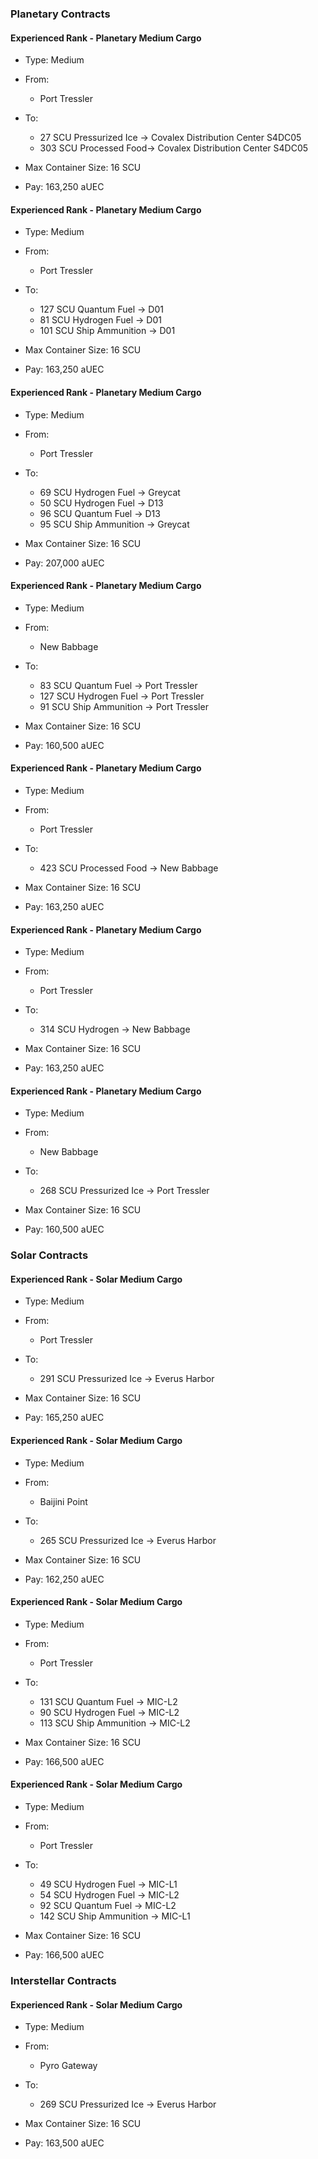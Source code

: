 ### Planetary Contracts

#### Experienced Rank - Planetary Medium Cargo
- Type: Medium

- From:
	- Port Tressler

- To: 
	- 27 SCU Pressurized Ice -> Covalex Distribution Center S4DC05
	- 303 SCU Processed Food-> Covalex Distribution Center S4DC05

- Max Container Size: 16 SCU

- Pay: 163,250 aUEC

#### Experienced Rank - Planetary Medium Cargo
- Type: Medium

- From:
	- Port Tressler

- To: 
	- 127 SCU Quantum Fuel -> D01
	- 81 SCU Hydrogen Fuel -> D01
	- 101 SCU Ship Ammunition -> D01

- Max Container Size: 16 SCU

- Pay: 163,250 aUEC

#### Experienced Rank - Planetary Medium Cargo
- Type: Medium

- From:
	- Port Tressler

- To: 
	- 69 SCU Hydrogen Fuel -> Greycat
	- 50 SCU Hydrogen Fuel -> D13
	- 96 SCU Quantum Fuel -> D13
	- 95 SCU Ship Ammunition -> Greycat

- Max Container Size: 16 SCU

- Pay: 207,000 aUEC

#### Experienced Rank - Planetary Medium Cargo
- Type: Medium

- From:
	- New Babbage

- To: 
	- 83 SCU Quantum Fuel -> Port Tressler
	- 127 SCU Hydrogen Fuel -> Port Tressler
	- 91 SCU Ship Ammunition -> Port Tressler

- Max Container Size: 16 SCU

- Pay: 160,500 aUEC

#### Experienced Rank - Planetary Medium Cargo
- Type: Medium

- From:
	- Port Tressler

- To: 
	- 423 SCU Processed Food -> New Babbage

- Max Container Size: 16 SCU

- Pay: 163,250 aUEC

#### Experienced Rank - Planetary Medium Cargo
- Type: Medium

- From:
	- Port Tressler

- To: 
	- 314 SCU Hydrogen -> New Babbage

- Max Container Size: 16 SCU

- Pay: 163,250 aUEC

#### Experienced Rank - Planetary Medium Cargo
- Type: Medium

- From:
	- New Babbage

- To: 
	- 268 SCU Pressurized Ice -> Port Tressler

- Max Container Size: 16 SCU

- Pay: 160,500 aUEC

### Solar Contracts
#### Experienced Rank - Solar Medium Cargo
- Type: Medium

- From:
	- Port Tressler

- To: 
	- 291 SCU Pressurized Ice -> Everus Harbor

- Max Container Size: 16 SCU

- Pay: 165,250 aUEC

#### Experienced Rank - Solar Medium Cargo
- Type: Medium

- From:
	- Baijini Point

- To: 
	- 265 SCU Pressurized Ice -> Everus Harbor

- Max Container Size: 16 SCU

- Pay: 162,250 aUEC

#### Experienced Rank - Solar Medium Cargo
- Type: Medium

- From:
	- Port Tressler

- To: 
	- 131 SCU Quantum Fuel -> MIC-L2
	- 90 SCU Hydrogen Fuel -> MIC-L2
	- 113 SCU Ship Ammunition -> MIC-L2

- Max Container Size: 16 SCU

- Pay: 166,500 aUEC

#### Experienced Rank - Solar Medium Cargo
- Type: Medium

- From:
	- Port Tressler

- To: 
	- 49 SCU Hydrogen Fuel -> MIC-L1
	- 54 SCU Hydrogen Fuel -> MIC-L2
	- 92 SCU Quantum Fuel -> MIC-L2
	- 142 SCU Ship Ammunition -> MIC-L1

- Max Container Size: 16 SCU

- Pay: 166,500 aUEC

### Interstellar Contracts

#### Experienced Rank - Solar Medium Cargo
- Type: Medium

- From:
	- Pyro Gateway

- To: 
	- 269 SCU Pressurized Ice -> Everus Harbor

- Max Container Size: 16 SCU

- Pay: 163,500 aUEC
